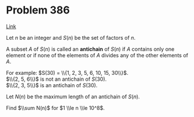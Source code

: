 # Problem 386

[Link](https://projecteuler.net/problem=386)

Let $n$ be an integer and $S(n)$ be the set of factors of $n$.

A subset $A$ of $S(n)$ is called an **antichain** of $S(n)$ if $A$ contains only one element or if none of the elements of $A$ divides any of the other elements of $A$.

For example: $S(30) = \\{1, 2, 3, 5, 6, 10, 15, 30\\}$.  
$\\{2, 5, 6\\}$ is not an antichain of $S(30)$.  
$\\{2, 3, 5\\}$ is an antichain of $S(30)$.

Let $N(n)$ be the maximum length of an antichain of $S(n)$.

Find $\\sum N(n)$ for $1 \\le n \\le 10^8$.